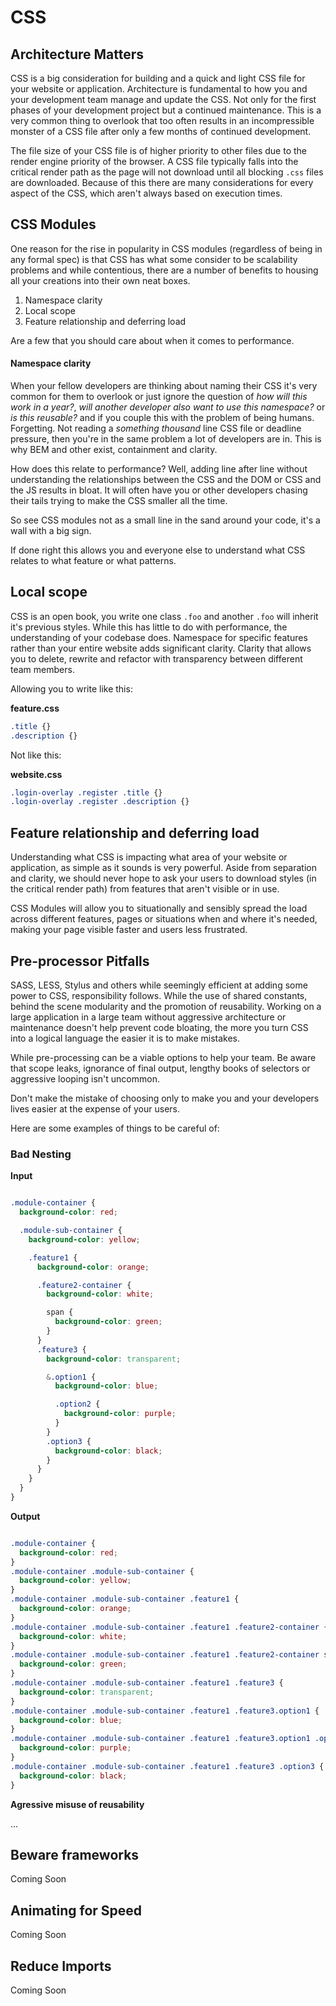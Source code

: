 CSS
=========================

## Architecture Matters

CSS is a big consideration for building and a quick and light CSS file for your website or application. Architecture is fundamental to how you and your development team manage and update the CSS. Not only for the first phases of your development project but a continued maintenance. This is a very common thing to overlook that too often results in an incompressible monster of a CSS file after only a few months of continued development.

The file size of your CSS file is of higher priority to other files due to the render engine priority of the browser. A CSS file typically falls into the critical render path as the page will not download until all blocking `.css` files are downloaded. Because of this there are many considerations for every aspect of the CSS, which aren't always based on execution times.

## CSS Modules

One reason for the rise in popularity in CSS modules (regardless of being in any formal spec) is that CSS has what some consider to be scalability problems and while contentious, there are a number of benefits to housing all your creations into their own neat boxes.

1. Namespace clarity
2. Local scope
3. Feature relationship and deferring load

Are a few that you should care about when it comes to performance.

#### Namespace clarity

When your fellow developers are thinking about naming their CSS it's very common for them to overlook or just ignore the question of _how will this work in a year?_, _will another developer also want to use this namespace?_ or _is this reusable?_ and if you couple this with the problem of being humans. Forgetting. Not reading a *something thousand* line CSS file or deadline pressure, then you're in the same problem a lot of developers are in. This is why BEM and other exist, containment and clarity.

How does this relate to performance? Well, adding line after line without understanding the relationships between the CSS and the DOM or CSS and the JS results in bloat. It will often have you or other developers chasing their tails trying to make the CSS smaller all the time.

So see CSS modules not as a small line in the sand around your code, it's a wall with a big sign.

If done right this allows you and everyone else to understand what CSS relates to what feature or what patterns.

## Local scope

CSS is an open book, you write one class `.foo` and another `.foo` will inherit it's previous styles. While this has little to do with performance, the understanding of your codebase does. Namespace for specific features rather than your entire website adds significant clarity. Clarity that allows you to delete, rewrite and refactor with transparency between different team members.

Allowing you to write like this:

**feature.css**
```css
.title {}
.description {}
```

Not like this:

**website.css**
```css
.login-overlay .register .title {}
.login-overlay .register .description {}
```

## Feature relationship and deferring load

Understanding what CSS is impacting what area of your website or application, as simple as it sounds is very powerful. Aside from separation and clarity, we should never hope to ask your users to download styles (in the critical render path) from features that aren't visible or in use.

CSS Modules will allow you to situationally and sensibly spread the load across different features, pages or situations when and where it's needed, making your page visible faster and users less frustrated.

## Pre-processor Pitfalls

SASS, LESS, Stylus and others while seemingly efficient at adding some power to CSS, responsibility follows. While the use of shared constants, behind the scene modularity and the promotion of reusability. Working on a large application in a large team without aggressive architecture or maintenance doesn't help prevent code bloating, the more you turn CSS into a logical language the easier it is to make mistakes.

While pre-processing can be a viable options to help your team. Be aware that scope leaks, ignorance of final output, lengthy books of selectors or aggressive looping isn't uncommon.

Don't make the mistake of choosing only to make you and your developers lives easier at the expense of your users.

Here are some examples of things to be careful of:

### Bad Nesting

**Input**

```css

.module-container {
  background-color: red;

  .module-sub-container {
    background-color: yellow;

    .feature1 {
      background-color: orange;

      .feature2-container {
        background-color: white;

        span {
          background-color: green;
        }
      }
      .feature3 {
        background-color: transparent;

        &.option1 {
          background-color: blue;

          .option2 {
            background-color: purple;
          }
        }
        .option3 {
          background-color: black;
        }
      }
    }
  }
}
```

**Output**

```css

.module-container {
  background-color: red;
}
.module-container .module-sub-container {
  background-color: yellow;
}
.module-container .module-sub-container .feature1 {
  background-color: orange;
}
.module-container .module-sub-container .feature1 .feature2-container {
  background-color: white;
}
.module-container .module-sub-container .feature1 .feature2-container span {
  background-color: green;
}
.module-container .module-sub-container .feature1 .feature3 {
  background-color: transparent;
}
.module-container .module-sub-container .feature1 .feature3.option1 {
  background-color: blue;
}
.module-container .module-sub-container .feature1 .feature3.option1 .option2 {
  background-color: purple;
}
.module-container .module-sub-container .feature1 .feature3 .option3 {
  background-color: black;
}
```

**Agressive misuse of reusability**

...


## Beware frameworks

Coming Soon

## Animating for Speed

Coming Soon

## Reduce Imports

Coming Soon
